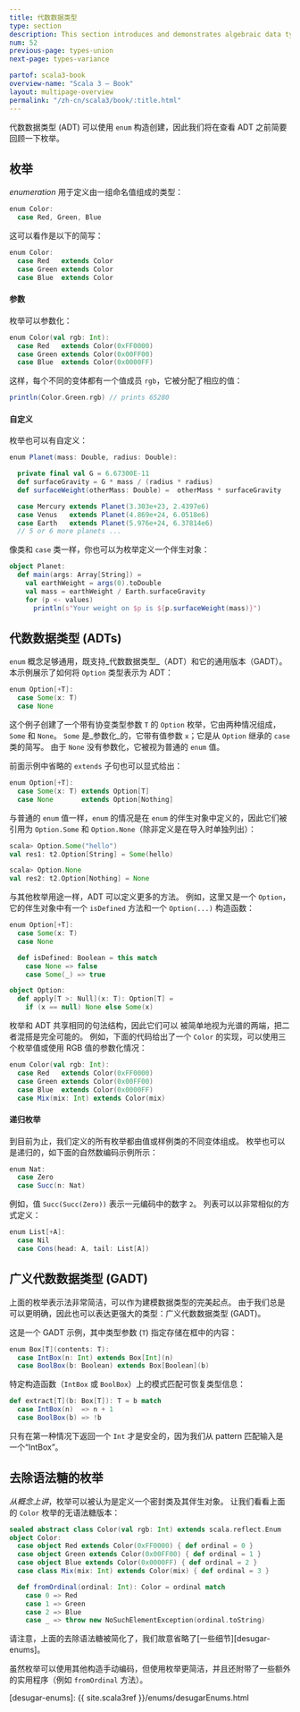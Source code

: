 ```yaml
---
title: 代数数据类型
type: section
description: This section introduces and demonstrates algebraic data types (ADTs) in Scala 3.
num: 52
previous-page: types-union
next-page: types-variance

partof: scala3-book
overview-name: "Scala 3 — Book"
layout: multipage-overview
permalink: "/zh-cn/scala3/book/:title.html"
---
```



代数数据类型 (ADT) 可以使用 `enum` 构造创建，因此我们将在查看 ADT 之前简要回顾一下枚举。

## 枚举

_enumeration_ 用于定义由一组命名值组成的类型：

```scala
enum Color:
  case Red, Green, Blue
```

这可以看作是以下的简写：

```scala
enum Color:
  case Red   extends Color
  case Green extends Color
  case Blue  extends Color
```

#### 参数

枚举可以参数化：

```scala
enum Color(val rgb: Int):
  case Red   extends Color(0xFF0000)
  case Green extends Color(0x00FF00)
  case Blue  extends Color(0x0000FF)
```

这样，每个不同的变体都有一个值成员 `rgb`，它被分配了相应的值：

```scala
println(Color.Green.rgb) // prints 65280
```

#### 自定义

枚举也可以有自定义：

```scala
enum Planet(mass: Double, radius: Double):

  private final val G = 6.67300E-11
  def surfaceGravity = G * mass / (radius * radius)
  def surfaceWeight(otherMass: Double) =  otherMass * surfaceGravity

  case Mercury extends Planet(3.303e+23, 2.4397e6)
  case Venus   extends Planet(4.869e+24, 6.0518e6)
  case Earth   extends Planet(5.976e+24, 6.37814e6)
  // 5 or 6 more planets ...
```

像类和 `case` 类一样，你也可以为枚举定义一个伴生对象：

```scala
object Planet:
  def main(args: Array[String]) =
    val earthWeight = args(0).toDouble
    val mass = earthWeight / Earth.surfaceGravity
    for (p <- values)
      println(s"Your weight on $p is ${p.surfaceWeight(mass)}")
```

## 代数数据类型 (ADTs)

`enum` 概念足够通用，既支持_代数数据类型_（ADT）和它的通用版本（GADT）。
本示例展示了如何将 `Option` 类型表示为 ADT：

```scala
enum Option[+T]:
  case Some(x: T)
  case None
```

这个例子创建了一个带有协变类型参数 `T` 的 `Option` 枚举，它由两种情况组成， `Some` 和 `None`。
`Some` 是_参数化_的，它带有值参数 `x`；它是从 `Option` 继承的 `case` 类的简写。
由于 `None` 没有参数化，它被视为普通的 `enum` 值。

前面示例中省略的 `extends` 子句也可以显式给出：

```scala
enum Option[+T]:
  case Some(x: T) extends Option[T]
  case None       extends Option[Nothing]
```

与普通的 `enum` 值一样，`enum` 的情况是在 `enum` 的伴生对象中定义的，因此它们被引用为 `Option.Some` 和 `Option.None`（除非定义是在导入时单独列出）：

```scala
scala> Option.Some("hello")
val res1: t2.Option[String] = Some(hello)

scala> Option.None
val res2: t2.Option[Nothing] = None
```

与其他枚举用途一样，ADT 可以定义更多的方法。
例如，这里又是一个 `Option`，它的伴生对象中有一个 `isDefined` 方法和一个 `Option(...)` 构造函数：

```scala
enum Option[+T]:
  case Some(x: T)
  case None

  def isDefined: Boolean = this match
    case None => false
    case Some(_) => true

object Option:
  def apply[T >: Null](x: T): Option[T] =
    if (x == null) None else Some(x)
```

枚举和 ADT 共享相同的句法结构，因此它们可以
被简单地视为光谱的两端，把二者混搭是完全可能的。
例如，下面的代码给出了一个
`Color` 的实现，可以使用三个枚举值或使用
RGB 值的参数化情况：

```scala
enum Color(val rgb: Int):
  case Red   extends Color(0xFF0000)
  case Green extends Color(0x00FF00)
  case Blue  extends Color(0x0000FF)
  case Mix(mix: Int) extends Color(mix)
```

#### 递归枚举

到目前为止，我们定义的所有枚举都由值或样例类的不同变体组成。
枚举也可以是递归的，如下面的自然数编码示例所示：

```scala
enum Nat:
  case Zero
  case Succ(n: Nat)
```

例如，值 `Succ(Succ(Zero))` 表示一元编码中的数字 `2`。
列表可以以非常相似的方式定义：

```scala
enum List[+A]:
  case Nil
  case Cons(head: A, tail: List[A])
```

## 广义代数数据类型 (GADT)

上面的枚举表示法非常简洁，可以作为建模数据类型的完美起点。
由于我们总是可以更明确，因此也可以表达更强大的类型：广义代数数据类型 (GADT)。

这是一个 GADT 示例，其中类型参数 (`T`) 指定存储在框中的内容：

```scala
enum Box[T](contents: T):
  case IntBox(n: Int) extends Box[Int](n)
  case BoolBox(b: Boolean) extends Box[Boolean](b)
```

特定构造函数（`IntBox` 或 `BoolBox`）上的模式匹配可恢复类型信息：

```scala
def extract[T](b: Box[T]): T = b match
  case IntBox(n)  => n + 1
  case BoolBox(b) => !b
```

只有在第一种情况下返回一个 `Int` 才是安全的，因为我们从 pattern 匹配输入是一个“IntBox”。

## 去除语法糖的枚举

_从概念上讲_，枚举可以被认为是定义一个密封类及其伴生对象。
让我们看看上面的 `Color` 枚举的无语法糖版本：

```scala
sealed abstract class Color(val rgb: Int) extends scala.reflect.Enum
object Color:
  case object Red extends Color(0xFF0000) { def ordinal = 0 }
  case object Green extends Color(0x00FF00) { def ordinal = 1 }
  case object Blue extends Color(0x0000FF) { def ordinal = 2 }
  case class Mix(mix: Int) extends Color(mix) { def ordinal = 3 }

  def fromOrdinal(ordinal: Int): Color = ordinal match
    case 0 => Red
    case 1 => Green
    case 2 => Blue
    case _ => throw new NoSuchElementException(ordinal.toString)
```

请注意，上面的去除语法糖被简化了，我们故意省略了[一些细节][desugar-enums]。

虽然枚举可以使用其他构造手动编码，但使用枚举更简洁，并且还附带了一些额外的实用程序（例如 `fromOrdinal` 方法）。

[desugar-enums]: {{ site.scala3ref }}/enums/desugarEnums.html
